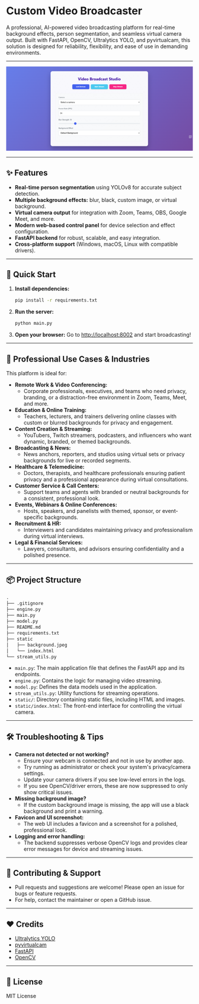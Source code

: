# Custom Video Broadcaster

A professional, AI-powered video broadcasting platform for real-time background effects, person segmentation, and seamless virtual camera output. Built with FastAPI, OpenCV, Ultralytics YOLO, and pyvirtualcam, this solution is designed for reliability, flexibility, and ease of use in demanding environments.

---

![App Interface](static/UI.png)

---

## ✨ Features
- **Real-time person segmentation** using YOLOv8 for accurate subject detection.
- **Multiple background effects:** blur, black, custom image, or virtual background.
- **Virtual camera output** for integration with Zoom, Teams, OBS, Google Meet, and more.
- **Modern web-based control panel** for device selection and effect configuration.
- **FastAPI backend** for robust, scalable, and easy integration.
- **Cross-platform support** (Windows, macOS, Linux with compatible drivers).

---

## 🚀 Quick Start
1. **Install dependencies:**
   ```bash
   pip install -r requirements.txt
   ```
2. **Run the server:**
   ```bash
   python main.py
   ```
3. **Open your browser:**
   Go to [http://localhost:8002](http://localhost:8002) and start broadcasting!

---

## 🏢 Professional Use Cases & Industries
This platform is ideal for:
- **Remote Work & Video Conferencing:**
  - Corporate professionals, executives, and teams who need privacy, branding, or a distraction-free environment in Zoom, Teams, Meet, and more.
- **Education & Online Training:**
  - Teachers, lecturers, and trainers delivering online classes with custom or blurred backgrounds for privacy and engagement.
- **Content Creation & Streaming:**
  - YouTubers, Twitch streamers, podcasters, and influencers who want dynamic, branded, or themed backgrounds.
- **Broadcasting & News:**
  - News anchors, reporters, and studios using virtual sets or privacy backgrounds for live or recorded segments.
- **Healthcare & Telemedicine:**
  - Doctors, therapists, and healthcare professionals ensuring patient privacy and a professional appearance during virtual consultations.
- **Customer Service & Call Centers:**
  - Support teams and agents with branded or neutral backgrounds for a consistent, professional look.
- **Events, Webinars & Online Conferences:**
  - Hosts, speakers, and panelists with themed, sponsor, or event-specific backgrounds.
- **Recruitment & HR:**
  - Interviewers and candidates maintaining privacy and professionalism during virtual interviews.
- **Legal & Financial Services:**
  - Lawyers, consultants, and advisors ensuring confidentiality and a polished presence.

---

## 📦 Project Structure
```
.
├── .gitignore
├── engine.py
├── main.py
├── model.py
├── README.md
├── requirements.txt
├── static
│   ├── background.jpeg
│   └── index.html
└── stream_utils.py
```

- `main.py`: The main application file that defines the FastAPI app and its endpoints.
- `engine.py`: Contains the logic for managing video streaming.
- `model.py`: Defines the data models used in the application.
- `stream_utils.py`: Utility functions for streaming operations.
- `static/`: Directory containing static files, including HTML and images.
- `static/index.html`: The front-end interface for controlling the virtual camera.
---

## 🛠️ Troubleshooting & Tips
- **Camera not detected or not working?**
  - Ensure your webcam is connected and not in use by another app.
  - Try running as administrator or check your system's privacy/camera settings.
  - Update your camera drivers if you see low-level errors in the logs.
  - If you see OpenCV/driver errors, these are now suppressed to only show critical issues.
- **Missing background image?**
  - If the custom background image is missing, the app will use a black background and print a warning.
- **Favicon and UI screenshot:**
  - The web UI includes a favicon and a screenshot for a polished, professional look.
- **Logging and error handling:**
  - The backend suppresses verbose OpenCV logs and provides clear error messages for device and streaming issues.

---

## 🤝 Contributing & Support
- Pull requests and suggestions are welcome! Please open an issue for bugs or feature requests.
- For help, contact the maintainer or open a GitHub issue.

---

## ❤️ Credits
- [Ultralytics YOLO](https://github.com/ultralytics/ultralytics)
- [pyvirtualcam](https://github.com/letmaik/pyvirtualcam)
- [FastAPI](https://fastapi.tiangolo.com/)
- [OpenCV](https://opencv.org/)

---

## 📄 License
MIT License
